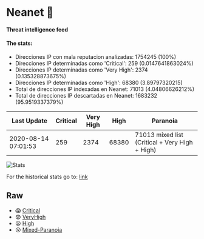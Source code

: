 # Neanet :hocho:
#### Threat intelligence feed
#### The stats:

- Direcciones IP con mala reputacion analizadas: 1754245 (100%)
- Direcciones IP determinadas como 'Critical':  259 (0.0147641863024%)
- Direcciones IP determinadas como 'Very High':  2374 (0.135328873675%)
- Direcciones IP determinadas como 'High':  68380 (3.89797320215)
- Total de direcciones IP indexadas en Neanet:  71013 (4.04806626212%)
- Total de direcciones IP descartadas en Neanet:  1683232 (95.9519337379%)

| Last Update | Critical | Very High | High | Paranoia |
| --- | --- | --- | --- | --- |
| 2020-08-14 07:01:53 | 259 | 2374 | 68380 | 71013 mixed list (Critical + Very High + High)|

![Stats](https://docs.google.com/spreadsheets/d/e/2PACX-1vSnaNMIXVabIpDJjufMlzH7poXnshF3mgd8Is1g9ytUEzVsP5my4Trn8f-xkoLLQ38xpL3HtmUexLo6/pubchart?oid=501124687&format=image)

For the historical stats go to: [link](/stats.csv)
## Raw
- :scream: [Critical](https://raw.githubusercontent.com/JavaGarcia/Neanet/master/blacklists/neanet_critical.txt)
- :fearful: [VeryHigh](https://raw.githubusercontent.com/JavaGarcia/Neanet/master/blacklists/neanet_veryHigh.txtt)
- :frowning: [High](https://raw.githubusercontent.com/JavaGarcia/Neanet/master/blacklists/neanet_high.txt)
- :dizzy_face: [Mixed-Paranoia](https://raw.githubusercontent.com/JavaGarcia/Neanet/master/blacklists/neanet_all.txt)









































































































































































